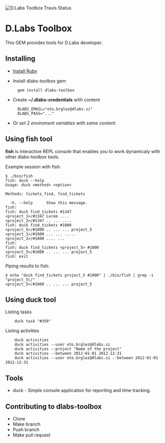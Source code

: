 ![D.Labs Toolbox Travis Status](https://secure.travis-ci.org/otobrglez/dlabs-toolbox.png?branch=master)

# D.Labs Toolbox

This GEM provides tools for D.Labs developer.

## Installing

* [Install Ruby](http://www.ruby-lang.org/en/downloads/)
* Install dlabs-toolbox gem

		gem install dlabs-toolbox

* Create **~/.dlabs-credentials** with content

		DLABS_EMAIL="oto.brglez@dlabs.si"
		DLABS_PASS="..."

* *Or set 2 enviroment variables with same content.*

## Using **fish** tool

**fish** is interactive REPL console that enables you to work dynamicaly with other dlabs-toolbox tools.

Example session with fish:

    $ ./bin/fish
    fish: duck --help
    Usage: duck <method> <option>

    Methods: tickets_find, find_tickets

      -h, --help      Show this message.
    fish:
    fish: duck find_tickets #1347
    <project_1>/#1347 Lorem ....
    <project_2>/#1347 .. ... ....
    fish: duck find_tickets #1000
    <project_5>/#1000 .. ... ... project_5
    <project_1>/#1000 ... ... .....
    <project_2>/#1000 .... ...
    fish:
    fish: duck find_tickets <project_5> #1000
    <project_5>/#1000 .. ... ... project_5
    fish: exit

Piping results to fish:

    $ echo "duck find_tickets project_5 #1000" | ./bin/fish | grep -i "project_5\/"
    <project_5>/#1000 .. ... ... project_5

## Using **duck** tool

Listing tasks

		duck task "#350"

Listing activities

		duck activities
		duck activities --user oto.brglez@dlabs.si
		duck activities --project "Name of the project"
		duck activities --between 2012-01-01 2012-12-31
		duck activities --user oto.brglez@dlabs.si --between 2012-01-01 2012-12-31

## Tools

* duck - Simple console application for reporting and time tracking.

## Contributing to dlabs-toolbox

* Clone
* Make branch
* Push branch
* Make pull request

